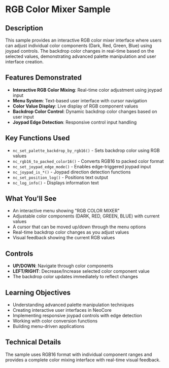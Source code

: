 # RGB Color Mixer Sample

## Description

This sample provides an interactive RGB color mixer interface where users can adjust individual color components (Dark, Red, Green, Blue) using joypad controls. The backdrop color changes in real-time based on the selected values, demonstrating advanced palette manipulation and user interface creation.

## Features Demonstrated

- **Interactive RGB Color Mixing**: Real-time color adjustment using joypad input
- **Menu System**: Text-based user interface with cursor navigation
- **Color Value Display**: Live display of RGB component values
- **Backdrop Color Control**: Dynamic backdrop color changes based on user input
- **Joypad Edge Detection**: Responsive control input handling

## Key Functions Used

- `nc_set_palette_backdrop_by_rgb16()` - Sets backdrop color using RGB values
- `nc_rgb16_to_packed_color16()` - Converts RGB16 to packed color format
- `nc_set_joypad_edge_mode()` - Enables edge-triggered joypad input
- `nc_joypad_is_*()` - Joypad direction detection functions
- `nc_set_position_log()` - Positions text output
- `nc_log_info()` - Displays information text

## What You'll See

- An interactive menu showing "RGB COLOR MIXER"
- Adjustable color components (DARK, RED, GREEN, BLUE) with current values
- A cursor that can be moved up/down through the menu options
- Real-time backdrop color changes as you adjust values
- Visual feedback showing the current RGB values

## Controls

- **UP/DOWN**: Navigate through color components
- **LEFT/RIGHT**: Decrease/Increase selected color component value
- The backdrop color updates immediately to reflect changes

## Learning Objectives

- Understanding advanced palette manipulation techniques
- Creating interactive user interfaces in NeoCore
- Implementing responsive joypad controls with edge detection
- Working with color conversion functions
- Building menu-driven applications

## Technical Details

The sample uses RGB16 format with individual component ranges and provides a complete color mixing interface with real-time visual feedback.
